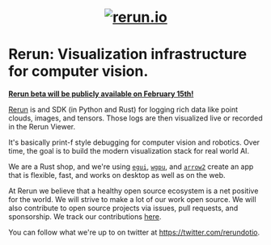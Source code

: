 <h1 align="center">
  <a href="https://www.rerun.io/">
    <img alt="rerun.io" src="https://user-images.githubusercontent.com/1148717/218141237-0442d2b5-ed22-42bf-9321-10af1b894507.png">
  </a>
</h1>

# Rerun: Visualization infrastructure for computer vision.

[__Rerun beta will be publicly available on February 15th!__](https://twitter.com/ernerfeldt/status/1621134904238170112)

[Rerun](https://www.rerun.io/) is and SDK (in Python and Rust) for logging rich data like point clouds, images, and tensors. Those logs are then visualized live or recorded in the Rerun Viewer. 

It's basically print-f style debugging for computer vision and robotics. Over time, the goal is to build the modern visualization stack for real world AI.

We are a Rust shop, and we're using [`egui`](https://github.com/emilk/egui), [`wgpu`](https://github.com/gfx-rs/wgpu), and [`arrow2`](https://github.com/jorgecarleitao/arrow2) create an app that is flexible, fast, and works on desktop as well as on the web.

At Rerun we believe that a healthy open source ecosystem is a net positive for the world. We will strive to make a lot of our work open source. We will also contribute to open source projects via issues, pull requests, and sponsorship. We track our contributions [here](https://github.com/rerun-io/opensource).  

You can follow what we're up to on twitter at <https://twitter.com/rerundotio>.
